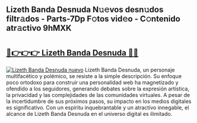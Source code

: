 ## Lizeth Banda Desnuda N𝚞𝚎vos desn𝚞dos filtr𝚊dos - Parts-7Dp F𝚘tos vid𝚎o - C𝚘ntenido atr𝚊ctivo 9hMXK

# <h2><a href="http://mbcctc.tromn.icu/?c=Lizeth+Banda+Desnuda">🔗👉👉👉 Lizeth Banda Desnuda 🔗🔗</a></h2>

[![Lizeth Banda Desnuda nuevo](https://i.imgur.com/pEAQMta.gif)](http://mbcctc.tromn.icu/?c=Lizeth+Banda+Desnuda)
Lizeth Banda Desnuda, un personaje multifacético y polémico, se resiste a la simple descripción. Su enfoque poco ortodoxo para construir una personalidad web ha magnetizado y ofendido a los seguidores, generando debates sobre la expresión artística, la privacidad y las complejidades de las comunidades virtuales. A pesar de la incertidumbre de sus próximos pasos, su impacto en los medios digitales es significativo. Con un espíritu inquebrantable y un atractivo innegable, el alcance de Lizeth Banda Desnuda en el universo digital es ilimitado.
